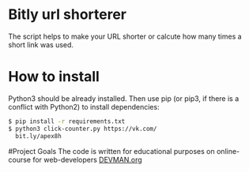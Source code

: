 # Bitly url shorterer 

The script helps to make your URL shorter or calcute how many times a short link was used.

# How to install

Python3 should be already installed. Then use pip (or pip3, if there is a conflict with Python2) to install dependencies:
```bash
$ pip install -r requirements.txt
$ python3 click-counter.py https://vk.com/
  bit.ly/apex8h
```
#Project Goals
The code is written for educational purposes on online-course for web-developers [DEVMAN.org](https://devman.org)